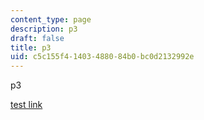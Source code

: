 ```yaml
---
content_type: page
description: p3
draft: false
title: p3
uid: c5c155f4-1403-4880-84b0-bc0d2132992e
---
```

p3

[test link](http://localhost:8043/sites/ibrahims-purple-course/type/page/new/google.com)